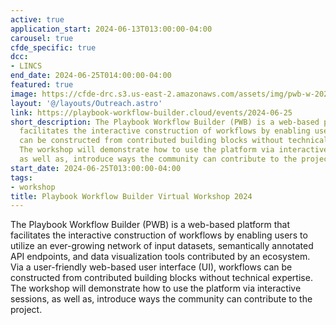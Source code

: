 ```yaml
---
active: true
application_start: 2024-06-13T013:00:00-04:00
carousel: true
cfde_specific: true
dcc:
- LINCS
end_date: 2024-06-25T014:00:00-04:00
featured: true
image: https://cfde-drc.s3.us-east-2.amazonaws.com/assets/img/pwb-w-2024.png
layout: '@/layouts/Outreach.astro'
link: https://playbook-workflow-builder.cloud/events/2024-06-25
short_description: The Playbook Workflow Builder (PWB) is a web-based platform that
  facilitates the interactive construction of workflows by enabling users. The workflows
  can be constructed from contributed building blocks without technical expertise.
  The workshop will demonstrate how to use the platform via interactive sessions,
  as well as, introduce ways the community can contribute to the project.
start_date: 2024-06-25T013:00:00-04:00
tags: 
- workshop
title: Playbook Workflow Builder Virtual Workshop 2024
---
```

The Playbook Workflow Builder (PWB) is a web-based platform that facilitates the interactive construction of workflows by enabling users to utilize an ever-growing network of input datasets, semantically annotated API endpoints, and data visualization tools contributed by an ecosystem. Via a user-friendly web-based user interface (UI), workflows can be constructed from contributed building blocks without technical expertise. The workshop will demonstrate how to use the platform via interactive sessions, as well as, introduce ways the community can contribute to the project. 